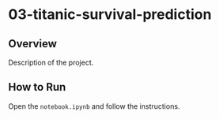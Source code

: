 # 03-titanic-survival-prediction
## Overview
Description of the project.
## How to Run
Open the `notebook.ipynb` and follow the instructions.
